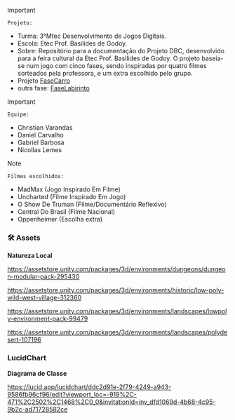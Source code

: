 
>[!Important]
 > `Projeto:`
>- Turma: 3°Mtec Desenvolvimento de Jogos Digitais.
>- Escola: Etec Prof. Basilides de Godoy.
>- Sobre: Repositório para a documentação do Projeto DBC, desenvolvido para a feira cultural da Etec Prof. Basilides de Godoy. O projeto baseia-se num jogo com cinco fases, sendo inspiradas por quatro filmes sorteados pela professora, e um extra escolhido pelo grupo.
>- Projeto [FaseCarro](https://drive.google.com/file/d/1ebmIJVzUG9M0PkBWPqoTEIq0VUA-fij1/view?usp=sharing)
>- outra fase: [FaseLabirinto](https://drive.google.com/drive/folders/1GxQgzUnqQJaYzf7Q5wHLlq-2SxpJOeVZ?usp=drive_link)

>[!Important]
 > `Equipe:`
>- Christian Varandas
>- Daniel Carvalho
>- Gabriel Barbosa
>- Nicollas Lemes

>[!NOTE]
 >`Filmes escolhidos:`
>- MadMax (Jogo Inspirado Em Filme)
>- Uncharted (Filme Inspirado Em Jogo)
>- O Show De Truman (Filme/Documentário Reflexivo)
>- Central Do Brasil (Filme Nacional)
>- Oppenheimer (Escolha extra)


### 🛠️ Assets

**Natureza Local**

https://assetstore.unity.com/packages/3d/environments/dungeons/dungeon-modular-pack-295430

https://assetstore.unity.com/packages/3d/environments/historic/low-poly-wild-west-village-312360

https://assetstore.unity.com/packages/3d/environments/landscapes/lowpoly-environment-pack-99479

https://assetstore.unity.com/packages/3d/environments/landscapes/polydesert-107196

### LucidChart

**Diagrama de Classe**

https://lucid.app/lucidchart/ddc2d91e-2f79-4249-a943-9586fb96cf96/edit?viewport_loc=-919%2C-471%2C2502%2C1468%2C0_0&invitationId=inv_dfd1069d-4b68-4c95-9b2c-ad71728582ce
